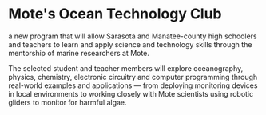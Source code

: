# Mote's Ocean Technology Club 

a new program that will allow Sarasota and Manatee-county high schoolers and
teachers to learn and apply science and technology skills through the mentorship
of marine researchers at Mote.


The selected student and teacher members will explore oceanography, physics,
chemistry, electronic circuitry and computer programming through real-world
examples and applications — from deploying monitoring devices in local 
environments to working closely with Mote scientists using robotic gliders 
to monitor for harmful algae.

